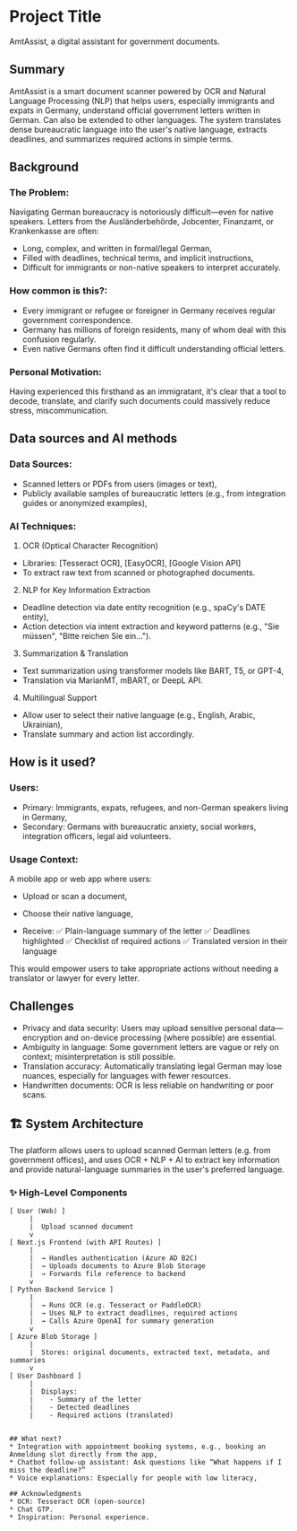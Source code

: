 # Project Title

AmtAssist, a digital assistant for government documents.

## Summary

AmtAssist is a smart document scanner powered by OCR and Natural Language Processing (NLP) that helps users, especially immigrants and expats in Germany, understand official government letters written in German. Can also be extended to other languages.
The system translates dense bureaucratic language into the user's native language, extracts deadlines, and summarizes required actions in simple terms.

## Background

### The Problem:
Navigating German bureaucracy is notoriously difficult—even for native speakers. Letters from the Ausländerbehörde, Jobcenter, Finanzamt, or Krankenkasse are often:

* Long, complex, and written in formal/legal German,
* Filled with deadlines, technical terms, and implicit instructions,
* Difficult for immigrants or non-native speakers to interpret accurately.

### How common is this?:

* Every immigrant or refugee or foreigner in Germany receives regular government correspondence.
* Germany has millions of foreign residents, many of whom deal with this confusion regularly.
* Even native Germans often find it difficult understanding official letters.

### Personal Motivation:
Having experienced this firsthand as an immigratant, it's clear that a tool to decode, translate, and clarify such documents could massively reduce stress, miscommunication.

## Data sources and AI methods

### Data Sources:
* Scanned letters or PDFs from users (images or text),
* Publicly available samples of bureaucratic letters (e.g., from integration guides or anonymized examples),

### AI Techniques:
1. OCR (Optical Character Recognition)
* Libraries: [Tesseract OCR], [EasyOCR], [Google Vision API]
* To extract raw text from scanned or photographed documents.

2. NLP for Key Information Extraction
* Deadline detection via date entity recognition (e.g., spaCy's DATE entity),
* Action detection via intent extraction and keyword patterns (e.g., "Sie müssen", "Bitte reichen Sie ein...").

3. Summarization & Translation
* Text summarization using transformer models like BART, T5, or GPT-4,
* Translation via MarianMT, mBART, or DeepL API.

4. Multilingual Support
* Allow user to select their native language (e.g., English, Arabic, Ukrainian),
* Translate summary and action list accordingly.

## How is it used?

### Users: 
* Primary: Immigrants, expats, refugees, and non-German speakers living in Germany,
* Secondary: Germans with bureaucratic anxiety, social workers, integration officers, legal aid volunteers.

### Usage Context:
A mobile app or web app where users:
* Upload or scan a document,
* Choose their native language,

* Receive:
✅ Plain-language summary of the letter
✅ Deadlines highlighted
✅ Checklist of required actions
✅ Translated version in their language

This would empower users to take appropriate actions without needing a translator or lawyer for every letter.

## Challenges
* Privacy and data security: Users may upload sensitive personal data—encryption and on-device processing (where possible) are essential.
* Ambiguity in language: Some government letters are vague or rely on context; misinterpretation is still possible.
* Translation accuracy: Automatically translating legal German may lose nuances, especially for languages with fewer resources.
* Handwritten documents: OCR is less reliable on handwriting or poor scans.

## 🏗️ System Architecture

The platform allows users to upload scanned German letters (e.g. from government offices), and uses OCR + NLP + AI to extract key information and provide natural-language summaries in the user's preferred language.

### ✨ High-Level Components

```plaintext
[ User (Web) ]
     |
     |  Upload scanned document
     v
[ Next.js Frontend (with API Routes) ]
     |
     |  → Handles authentication (Azure AD B2C)
     |  → Uploads documents to Azure Blob Storage
     |  → Forwards file reference to backend
     v
[ Python Backend Service ]
     |
     |  → Runs OCR (e.g. Tesseract or PaddleOCR)
     |  → Uses NLP to extract deadlines, required actions
     |  → Calls Azure OpenAI for summary generation
     v
[ Azure Blob Storage ]
     |
     |  Stores: original documents, extracted text, metadata, and summaries
     v
[ User Dashboard ]
     |
     |  Displays:
     |    - Summary of the letter
     |    - Detected deadlines
     |    - Required actions (translated)


## What next?
* Integration with appointment booking systems, e.g., booking an Anmeldung slot directly from the app,
* Chatbot follow-up assistant: Ask questions like “What happens if I miss the deadline?”
* Voice explanations: Especially for people with low literacy,

## Acknowledgments
* OCR: Tesseract OCR (open-source)
* Chat GTP.
* Inspiration: Personal experience.
